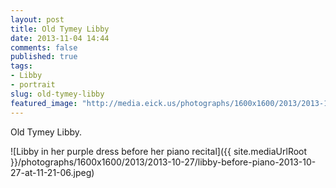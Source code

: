 ```yaml
---
layout: post
title: Old Tymey Libby
date: 2013-11-04 14:44
comments: false
published: true
tags:
- Libby
- portrait
slug: old-tymey-libby
featured_image: "http://media.eick.us/photographs/1600x1600/2013/2013-10-27/libby-before-piano-2013-10-27-at-11-21-06.jpeg"
---
```

Old Tymey Libby.

![Libby in her purple dress before her piano recital]({{ site.mediaUrlRoot }}/photographs/1600x1600/2013/2013-10-27/libby-before-piano-2013-10-27-at-11-21-06.jpeg)
